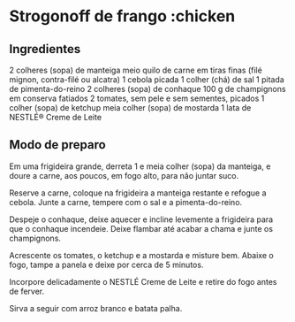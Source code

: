# Strogonoff de frango :chicken
## Ingredientes
2 colheres (sopa) de manteiga
meio quilo de carne em tiras finas (filé mignon, contra-filé ou alcatra)
1 cebola picada
1 colher (chá) de sal
1 pitada de pimenta-do-reino
2 colheres (sopa) de conhaque
100 g de champignons em conserva fatiados
2 tomates, sem pele e sem sementes, picados
1 colher (sopa) de ketchup
meia colher (sopa) de mostarda
1 lata de NESTLÉ® Creme de Leite

## Modo de preparo
Em uma frigideira grande, derreta 1 e meia colher (sopa) da manteiga, e doure a carne, aos poucos, em fogo alto, para não juntar suco.

Reserve a carne, coloque na frigideira a manteiga restante e refogue a cebola. Junte a carne, tempere com o sal e a pimenta-do-reino.

Despeje o conhaque, deixe aquecer e incline levemente a frigideira para que o conhaque incendeie. Deixe flambar até acabar a chama e junte os champignons.

Acrescente os tomates, o ketchup e a mostarda e misture bem. Abaixe o fogo, tampe a panela e deixe por cerca de 5 minutos.

Incorpore delicadamente o NESTLÉ Creme de Leite e retire do fogo antes de ferver.

Sirva a seguir com arroz branco e batata palha.